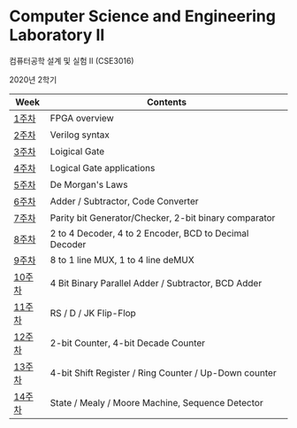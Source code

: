 # Computer Science and Engineering Laboratory II

컴퓨터공학 설계 및 실험 II (CSE3016)

2020년 2학기

| Week              | Contents                                               |
| ----------------- | ------------------------------------------------------ |
| [1주차](/01주차)  | FPGA overview                                          |
| [2주차](/02주차)  | Verilog syntax                                         |
| [3주차](/03주차)  | Loigical Gate                                          |
| [4주차](/04주차)  | Logical Gate applications                              |
| [5주차](/05주차)  | De Morgan's Laws                                       |
| [6주차](/06주차)  | Adder / Subtractor, Code Converter                     |
| [7주차](/07주차)  | Parity bit Generator/Checker, 2-bit binary comparator  |
| [8주차](/08주차)  | 2 to 4 Decoder, 4 to 2 Encoder, BCD to Decimal Decoder |
| [9주차](/09주차)  | 8 to 1 line MUX, 1 to 4 line deMUX                     |
| [10주차](/10주차) | 4 Bit Binary Parallel Adder / Subtractor, BCD Adder    |
| [11주차](/11주차) | RS / D / JK Flip-Flop                                  |
| [12주차](/12주차) | 2-bit Counter, 4-bit Decade Counter                    |
| [13주차](/13주차) | 4-bit Shift Register / Ring Counter / Up-Down counter  |
| [14주차](/14주차) | State / Mealy / Moore Machine, Sequence Detector       |
